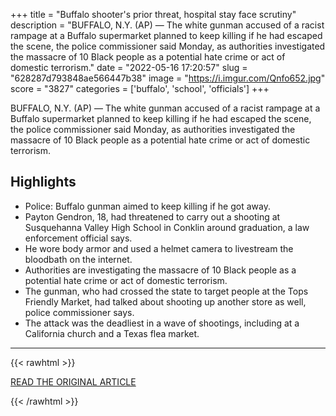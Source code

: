 +++
title = "Buffalo shooter's prior threat, hospital stay face scrutiny"
description = "BUFFALO, N.Y. (AP) — The white gunman accused of a racist rampage at a Buffalo supermarket   planned to keep killing if he had escaped the scene, the police commissioner said Monday, as authorities investigated the massacre of 10 Black people  as a potential hate crime or act of domestic terrorism."
date = "2022-05-16 17:20:57"
slug = "628287d793848ae566447b38"
image = "https://i.imgur.com/Qnfo652.jpg"
score = "3827"
categories = ['buffalo', 'school', 'officials']
+++

BUFFALO, N.Y. (AP) — The white gunman accused of a racist rampage at a Buffalo supermarket   planned to keep killing if he had escaped the scene, the police commissioner said Monday, as authorities investigated the massacre of 10 Black people  as a potential hate crime or act of domestic terrorism.

## Highlights

- Police: Buffalo gunman aimed to keep killing if he got away.
- Payton Gendron, 18, had threatened to carry out a shooting at Susquehanna Valley High School in Conklin around graduation, a law enforcement official says.
- He wore body armor and used a helmet camera to livestream the bloodbath on the internet.
- Authorities are investigating the massacre of 10 Black people as a potential hate crime or act of domestic terrorism.
- The gunman, who had crossed the state to target people at the Tops Friendly Market, had talked about shooting up another store as well, police commissioner says.
- The attack was the deadliest in a wave of shootings, including at a California church and a Texas flea market.

---

{{< rawhtml >}}
  <p class="article-category">
    <a target="_blank" href="https://apnews.com/article/buffalo-supermarket-shooting-19514b0c6524bd428f4167ad9b490a12">READ THE ORIGINAL ARTICLE</a>
  </p>
{{< /rawhtml >}}
